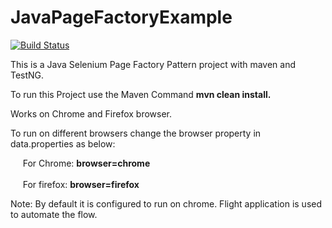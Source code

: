 # JavaPageFactoryExample

<a href='https://semaphoreci.com/shrinivasb/JavaPageFactoryExample'> <img src='https://semaphoreci.com/api/v1/shrinivasb/JavaPageFactoryExample/branches/master/badge.svg' alt='Build Status'></a>

This is a Java Selenium Page Factory Pattern project with maven and TestNG.

To run this Project use the Maven Command <B>mvn clean install.</B>

Works on Chrome and Firefox browser.

To run on different browsers change the browser property in data.properties as below:

  &nbsp;&nbsp;&nbsp;&nbsp; For Chrome: <B> browser=chrome </B><br><br>
   &nbsp;&nbsp;&nbsp;&nbsp; For firefox: <B> browser=firefox</b>
   
Note: By default it is configured to run on chrome.
      Flight application is used to automate the flow.

